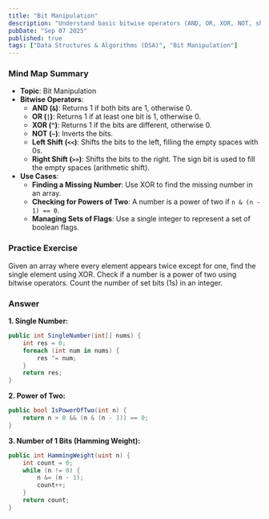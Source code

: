 ```yaml
---
title: "Bit Manipulation"
description: "Understand basic bitwise operators (AND, OR, XOR, NOT, shifts). Know their use cases for efficient problem-solving, such as finding a missing number, checking for powers of two, or managing sets of flags."
pubDate: "Sep 07 2025"
published: true
tags: ["Data Structures & Algorithms (DSA)", "Bit Manipulation"]
---
```


### Mind Map Summary

- **Topic**: Bit Manipulation
- **Bitwise Operators**:
    - **AND (`&`)**: Returns 1 if both bits are 1, otherwise 0.
    - **OR (`|`)**: Returns 1 if at least one bit is 1, otherwise 0.
    - **XOR (`^`)**: Returns 1 if the bits are different, otherwise 0.
    - **NOT (`~`)**: Inverts the bits.
    - **Left Shift (`<<`)**: Shifts the bits to the left, filling the empty spaces with 0s.
    - **Right Shift (`>>`)**: Shifts the bits to the right. The sign bit is used to fill the empty spaces (arithmetic shift).
- **Use Cases**:
    - **Finding a Missing Number**: Use XOR to find the missing number in an array.
    - **Checking for Powers of Two**: A number is a power of two if `n & (n - 1) == 0`.
    - **Managing Sets of Flags**: Use a single integer to represent a set of boolean flags.

### Practice Exercise

Given an array where every element appears twice except for one, find the single element using XOR. Check if a number is a power of two using bitwise operators. Count the number of set bits (1s) in an integer.

### Answer

**1. Single Number:**

```csharp
public int SingleNumber(int[] nums) {
    int res = 0;
    foreach (int num in nums) {
        res ^= num;
    }
    return res;
}
```

**2. Power of Two:**

```csharp
public bool IsPowerOfTwo(int n) {
    return n > 0 && (n & (n - 1)) == 0;
}
```

**3. Number of 1 Bits (Hamming Weight):**

```csharp
public int HammingWeight(uint n) {
    int count = 0;
    while (n != 0) {
        n &= (n - 1);
        count++;
    }
    return count;
}
```
